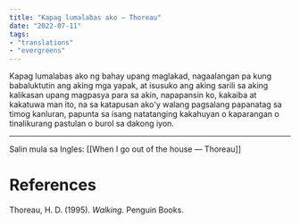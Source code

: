 ```yaml
---
title: "Kapag lumalabas ako — Thoreau"
date: "2022-07-11"
tags:
- "translations"
- "evergreens"
---
```


Kapag lumalabas ako ng bahay upang maglakad, nagaalangan pa kung babaluktutin ang aking mga yapak, at isusuko ang aking sarili sa aking kalikasan upang magpasya para sa akin, napapansin ko, kakaiba at kakatuwa man ito, na sa katapusan ako'y walang pagsalang papanatag sa timog kanluran, papunta sa isang natatanging kakahuyan o kaparangan o tinalikurang pastulan o burol sa dakong iyon.

***
Salin mula sa Ingles: [[When I go out of the house — Thoreau]]

# References

Thoreau, H. D. (1995). _Walking_. Penguin Books.